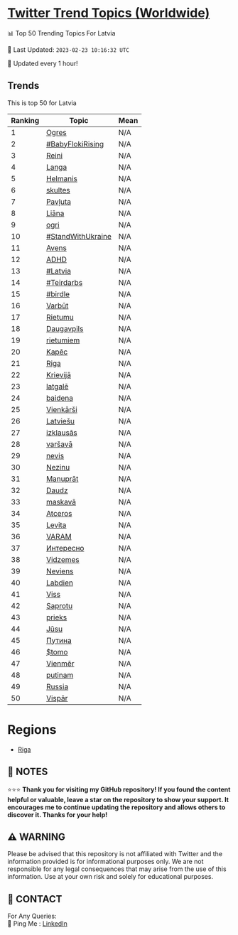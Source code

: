 [Twitter Trend Topics (Worldwide)](https://github.com/ErcinDedeoglu/Twitter-Trend-Topics)
==========


📊 Top 50 Trending Topics For Latvia

📆 Last Updated: `2023-02-23 10:16:32 UTC`

🔧 Updated every 1 hour!


## Trends

This is top 50 for Latvia

| Ranking | Topic | Mean |
| ------- | ------------ | ------------ |
| 1 | [Ogres](http://twitter.com/search?q=Ogres) | N/A |
| 2 | [#BabyFlokiRising](http://twitter.com/search?q=%23BabyFlokiRising) | N/A |
| 3 | [Reini](http://twitter.com/search?q=Reini) | N/A |
| 4 | [Langa](http://twitter.com/search?q=Langa) | N/A |
| 5 | [Helmanis](http://twitter.com/search?q=Helmanis) | N/A |
| 6 | [skultes](http://twitter.com/search?q=skultes) | N/A |
| 7 | [Pavļuta](http://twitter.com/search?q=Pav%c4%bcuta) | N/A |
| 8 | [Liāna](http://twitter.com/search?q=Li%c4%81na) | N/A |
| 9 | [ogri](http://twitter.com/search?q=ogri) | N/A |
| 10 | [#StandWithUkraine](http://twitter.com/search?q=%23StandWithUkraine) | N/A |
| 11 | [Avens](http://twitter.com/search?q=Avens) | N/A |
| 12 | [ADHD](http://twitter.com/search?q=ADHD) | N/A |
| 13 | [#Latvia](http://twitter.com/search?q=%23Latvia) | N/A |
| 14 | [#Teirdarbs](http://twitter.com/search?q=%23Teirdarbs) | N/A |
| 15 | [#birdle](http://twitter.com/search?q=%23birdle) | N/A |
| 16 | [Varbūt](http://twitter.com/search?q=Varb%c5%abt) | N/A |
| 17 | [Rietumu](http://twitter.com/search?q=Rietumu) | N/A |
| 18 | [Daugavpils](http://twitter.com/search?q=Daugavpils) | N/A |
| 19 | [rietumiem](http://twitter.com/search?q=rietumiem) | N/A |
| 20 | [Kapēc](http://twitter.com/search?q=Kap%c4%93c) | N/A |
| 21 | [Riga](http://twitter.com/search?q=Riga) | N/A |
| 22 | [Krievijā](http://twitter.com/search?q=Krievij%c4%81) | N/A |
| 23 | [latgalē](http://twitter.com/search?q=latgal%c4%93) | N/A |
| 24 | [baidena](http://twitter.com/search?q=baidena) | N/A |
| 25 | [Vienkārši](http://twitter.com/search?q=Vienk%c4%81r%c5%a1i) | N/A |
| 26 | [Latviešu](http://twitter.com/search?q=Latvie%c5%a1u) | N/A |
| 27 | [izklausās](http://twitter.com/search?q=izklaus%c4%81s) | N/A |
| 28 | [varšavā](http://twitter.com/search?q=var%c5%a1av%c4%81) | N/A |
| 29 | [nevis](http://twitter.com/search?q=nevis) | N/A |
| 30 | [Nezinu](http://twitter.com/search?q=Nezinu) | N/A |
| 31 | [Manuprāt](http://twitter.com/search?q=Manupr%c4%81t) | N/A |
| 32 | [Daudz](http://twitter.com/search?q=Daudz) | N/A |
| 33 | [maskavā](http://twitter.com/search?q=maskav%c4%81) | N/A |
| 34 | [Atceros](http://twitter.com/search?q=Atceros) | N/A |
| 35 | [Levita](http://twitter.com/search?q=Levita) | N/A |
| 36 | [VARAM](http://twitter.com/search?q=VARAM) | N/A |
| 37 | [Интересно](http://twitter.com/search?q=%d0%98%d0%bd%d1%82%d0%b5%d1%80%d0%b5%d1%81%d0%bd%d0%be) | N/A |
| 38 | [Vidzemes](http://twitter.com/search?q=Vidzemes) | N/A |
| 39 | [Neviens](http://twitter.com/search?q=Neviens) | N/A |
| 40 | [Labdien](http://twitter.com/search?q=Labdien) | N/A |
| 41 | [Viss](http://twitter.com/search?q=Viss) | N/A |
| 42 | [Saprotu](http://twitter.com/search?q=Saprotu) | N/A |
| 43 | [prieks](http://twitter.com/search?q=prieks) | N/A |
| 44 | [Jūsu](http://twitter.com/search?q=J%c5%absu) | N/A |
| 45 | [Путина](http://twitter.com/search?q=%d0%9f%d1%83%d1%82%d0%b8%d0%bd%d0%b0) | N/A |
| 46 | [$tomo](http://twitter.com/search?q=%24tomo) | N/A |
| 47 | [Vienmēr](http://twitter.com/search?q=Vienm%c4%93r) | N/A |
| 48 | [putinam](http://twitter.com/search?q=putinam) | N/A |
| 49 | [Russia](http://twitter.com/search?q=Russia) | N/A |
| 50 | [Vispār](http://twitter.com/search?q=Visp%c4%81r) | N/A |



# Regions

* [Riga](</Latvia/Riga.md>)



## 📝 NOTES

⭐⭐⭐ **Thank you for visiting my GitHub repository! If you found the content helpful or valuable, leave a star on the repository to show your support. It encourages me to continue updating the repository and allows others to discover it. Thanks for your help!**


## ⚠️ WARNING

Please be advised that this repository is not affiliated with Twitter and the information provided is for informational purposes only. We are not responsible for any legal consequences that may arise from the use of this information. Use at your own risk and solely for educational purposes.


## 📨 CONTACT

 For Any Queries:  
            🏓 Ping Me : [LinkedIn](https://www.linkedin.com/in/ercindedeoglu/)
